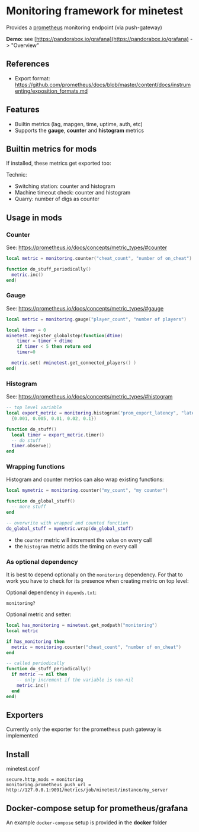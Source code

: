
# Monitoring framework for minetest
Provides a [prometheus](https://prometheus.io) monitoring endpoint (via push-gateway)

**Demo:** see [https://pandorabox.io/grafana](https://pandorabox.io/grafana) -> "Overview"

## References
* Export format: https://github.com/prometheus/docs/blob/master/content/docs/instrumenting/exposition_formats.md

## Features

* Builtin metrics (lag, mapgen, time, uptime, auth, etc)
* Supports the **gauge**, **counter** and **histogram** metrics

## Builtin metrics for mods
If installed, these metrics get exported too:

Technic:
* Switching station: counter and histogram
* Machine timeout check: counter and histogram
* Quarry: number of digs as counter


## Usage in mods

### Counter
See: https://prometheus.io/docs/concepts/metric_types/#counter

```lua
local metric = monitoring.counter("cheat_count", "number of on_cheat")

function do_stuff_periodically()
  metric.inc()
end)
```

### Gauge
See: https://prometheus.io/docs/concepts/metric_types/#gauge

```lua
local metric = monitoring.gauge("player_count", "number of players")

local timer = 0
minetest.register_globalstep(function(dtime)
	timer = timer + dtime
	if timer < 5 then return end
	timer=0

  metric.set( #minetest.get_connected_players() )
end)

```

### Histogram
See: https://prometheus.io/docs/concepts/metric_types/#histogram

```lua
-- top level variable
local export_metric = monitoring.histogram("prom_export_latency", "latency of the export",
  {0.001, 0.005, 0.01, 0.02, 0.1})

function do_stuff()
  local timer = export_metric.timer()
  -- do stuff
  timer.observe()
end
```

### Wrapping functions

Histogram and counter metrics can also wrap existing functions:
```lua
local mymetric = monitoring.counter("my_count", "my counter")

function do_global_stuff()
  -- more stuff
end

-- overwrite with wrapped and counted function
do_global_stuff = mymetric.wrap(do_global_stuff)

```

* the `counter` metric will increment the value on every call
* the `histogram` metric adds the timing on every call

### As optional dependency
It is best to depend optionally on the `monitoring` dependency.
For that to work you have to check for its presence when creating metric on top level:

Optional dependency in `depends.txt`:
```
monitoring?
```

Optional metric and setter:
```lua
local has_monitoring = minetest.get_modpath("monitoring")
local metric

if has_monitoring then
  metric = monitoring.counter("cheat_count", "number of on_cheat")
end

-- called periodically
function do_stuff_periodically()
  if metric ~= nil then
    -- only increment if the variable is non-nil
    metric.inc()
  end
end)
```

## Exporters

Currently only the exporter for the prometheus push gateway is implemented

## Install

minetest.conf
```
secure.http_mods = monitoring
monitoring.prometheus_push_url = http://127.0.0.1:9091/metrics/job/minetest/instance/my_server
```

## Docker-compose setup for prometheus/grafana

An example `docker-compose` setup is provided in the **docker** folder
